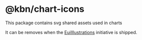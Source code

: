 # @kbn/chart-icons

This package contains svg shared assets used in charts

It can be removes when the [EuiIllustrations](https://github.com/elastic/eui/discussions/5546) initiative is shipped.
